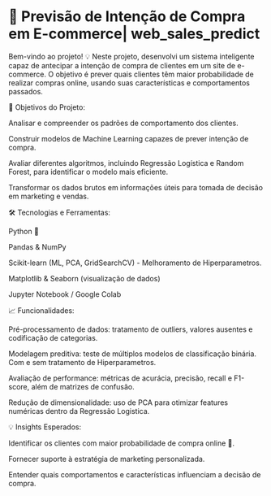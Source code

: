 # 🛒 Previsão de Intenção de Compra em E-commerce| web_sales_predict

Bem-vindo ao projeto! 💡 
Neste projeto, desenvolvi um sistema inteligente capaz de antecipar a intenção de compra de clientes em um site de e-commerce. O objetivo é prever quais clientes têm maior probabilidade de realizar compras online, usando suas características e comportamentos passados.


🚀 Objetivos do Projeto:

Analisar e compreender os padrões de comportamento dos clientes.

Construir modelos de Machine Learning capazes de prever intenção de compra.

Avaliar diferentes algoritmos, incluindo Regressão Logística e Random Forest, para identificar o modelo mais eficiente.

Transformar os dados brutos em informações úteis para tomada de decisão em marketing e vendas.

🛠️ Tecnologias e Ferramentas:

Python 🐍

Pandas & NumPy

Scikit-learn (ML, PCA, GridSearchCV) - Melhoramento de Hiperparametros.

Matplotlib & Seaborn (visualização de dados)

Jupyter Notebook / Google Colab

📈 Funcionalidades:

Pré-processamento de dados: tratamento de outliers, valores ausentes e codificação de categorias.

Modelagem preditiva: teste de múltiplos modelos de classificação binária. Com e sem tratamento de Hiperparametros.

Avaliação de performance: métricas de acurácia, precisão, recall e F1-score, além de matrizes de confusão.

Redução de dimensionalidade: uso de PCA para otimizar features numéricas dentro da Regressão Logistica.

💡 Insights Esperados:

Identificar os clientes com maior probabilidade de compra online 🛒.

Fornecer suporte à estratégia de marketing personalizada.

Entender quais comportamentos e características influenciam a decisão de compra.
